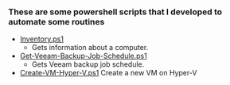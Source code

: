 ### These are some powershell scripts that I developed to automate some routines
  - [Inventory.ps1](https://github.com/iglesio/powershell/blob/main/Inventory.ps1)
	- Gets information about a computer.
  - [Get-Veeam-Backup-Job-Schedule.ps1](https://github.com/iglesio/powershell/blob/main/Get-Veeam-Backup-Jobs-Schedule.ps1)
	- Gets Veeam backup job schedule.
  - [Create-VM-Hyper-V.ps1](https://github.com/iglesio/powershell/blob/main/Create-VM-Hyper-V.ps1)
    Create a new VM on Hyper-V

